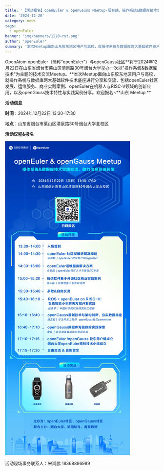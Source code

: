```yaml
---
title: '【活动报名】openEuler & openGauss Meetup·烟台站，操作系统&数据库技术实践交流'
date: '2024-12-20'
category: news
tags:
  - openEuler
banner: 'img/banners/1220-ryt.png'
author: 'openEuler'
summary: '本次Meetup面向山东胶东地区用户与高校，就操作系统与数据库两大基础软件技术底座进行分享和交流。'
---
```






OpenAtom
openEuler（简称\"openEuler\"）与openGauss社区**将于2024年12月22日在山东省烟台市莱山区清泉路30号烟台大学举办一次以"操作系统&数据库技术"为主题的技术交流Meetup。**本次Meetup面向山东胶东地区用户与高校，就操作系统与数据库两大基础软件技术底座进行分享和交流，包括openEuler社区发展、运维服务、商业实践案例、openEuler在机器人与RISC-V领域的创新应用，以及openGauss技术特性与实践案例分享。欢迎报名\~**山东
Meetup **

**活动信息**

**时间**：2024年12月22日 13:30-17:30

**地点**：山东省烟台市莱山区清泉路30号烟台大学北校区

**活动议程&报名**

![IMG\_256](./media/image1.webp)

活动现场事务联系人：宋鸿鹏 18368896989
